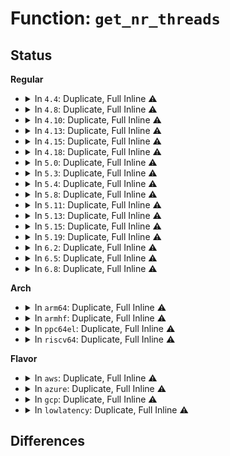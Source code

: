 # Function: <code>get_nr_threads</code>

## Status
<b>Regular</b>
<ul>
<li>
<details>
<summary>In <code>4.4</code>: Duplicate, Full Inline ⚠️</summary>

**Collision:** Static Duplication

**Inline:** Full

**Transformation:** False

**Instances:**

```
In kernel/sched/debug.c (ffffffff810c804b)
Location: include/linux/sched.h:2687
Inline: True
Inline callers:
  - kernel/sched/debug.c:proc_sched_show_task
```
```
In fs/proc/base.c (ffffffff8127bba3)
Location: include/linux/sched.h:2687
Inline: True
Inline callers:
  - fs/proc/base.c:proc_task_getattr
```
```
In fs/proc/array.c (ffffffff8127fe5b)
Location: include/linux/sched.h:2687
Inline: True
Inline callers:
  - fs/proc/array.c:do_task_stat
  - fs/proc/array.c:proc_pid_status
```
</details>
</li>
<li>
<details>
<summary>In <code>4.8</code>: Duplicate, Full Inline ⚠️</summary>

**Collision:** Static Duplication

**Inline:** Full

**Transformation:** False

**Instances:**

```
In kernel/sched/debug.c (ffffffff810cc63b)
Location: include/linux/sched.h:2956
Inline: True
Inline callers:
  - kernel/sched/debug.c:proc_sched_show_task
```
```
In fs/proc/base.c (ffffffff812a8893)
Location: include/linux/sched.h:2956
Inline: True
Inline callers:
  - fs/proc/base.c:proc_task_getattr
```
```
In fs/proc/array.c (ffffffff812acea5)
Location: include/linux/sched.h:2956
Inline: True
Inline callers:
  - fs/proc/array.c:do_task_stat
  - fs/proc/array.c:proc_pid_status
```
</details>
</li>
<li>
<details>
<summary>In <code>4.10</code>: Duplicate, Full Inline ⚠️</summary>

**Collision:** Static Duplication

**Inline:** Full

**Transformation:** False

**Instances:**

```
In kernel/sched/debug.c (ffffffff810d265b)
Location: include/linux/sched.h:3070
Inline: True
Inline callers:
  - kernel/sched/debug.c:proc_sched_show_task
```
```
In fs/proc/base.c (ffffffff812be173)
Location: include/linux/sched.h:3070
Inline: True
Inline callers:
  - fs/proc/base.c:proc_task_getattr
```
```
In fs/proc/array.c (ffffffff812c2776)
Location: include/linux/sched.h:3070
Inline: True
Inline callers:
  - fs/proc/array.c:do_task_stat
  - fs/proc/array.c:proc_pid_status
```
</details>
</li>
<li>
<details>
<summary>In <code>4.13</code>: Duplicate, Full Inline ⚠️</summary>

**Collision:** Static Duplication

**Inline:** Full

**Transformation:** False

**Instances:**

```
In kernel/sched/debug.c (0)
Location: include/linux/sched/signal.h:530
Inline: True
```
```
In kernel/seccomp.c (ffffffff81150212)
Location: include/linux/sched/signal.h:530
Inline: True
Inline callers:
  - kernel/seccomp.c:__seccomp_filter
```
```
In fs/proc/base.c (ffffffff812cb947)
Location: include/linux/sched/signal.h:530
Inline: True
Inline callers:
  - fs/proc/base.c:proc_task_getattr
```
```
In fs/proc/array.c (ffffffff812cfa06)
Location: include/linux/sched/signal.h:530
Inline: True
Inline callers:
  - fs/proc/array.c:do_task_stat
  - fs/proc/array.c:proc_pid_status
```
</details>
</li>
<li>
<details>
<summary>In <code>4.15</code>: Duplicate, Full Inline ⚠️</summary>

**Collision:** Static Duplication

**Inline:** Full

**Transformation:** False

**Instances:**

```
In kernel/sched/debug.c (0)
Location: include/linux/sched/signal.h:531
Inline: True
```
```
In kernel/seccomp.c (ffffffff8115cdb7)
Location: include/linux/sched/signal.h:531
Inline: True
Inline callers:
  - kernel/seccomp.c:__seccomp_filter
```
```
In fs/proc/base.c (ffffffff812f0127)
Location: include/linux/sched/signal.h:531
Inline: True
Inline callers:
  - fs/proc/base.c:proc_task_getattr
```
```
In fs/proc/array.c (ffffffff812f4188)
Location: include/linux/sched/signal.h:531
Inline: True
Inline callers:
  - fs/proc/array.c:do_task_stat
  - fs/proc/array.c:proc_pid_status
```
</details>
</li>
<li>
<details>
<summary>In <code>4.18</code>: Duplicate, Full Inline ⚠️</summary>

**Collision:** Static Duplication

**Inline:** Full

**Transformation:** False

**Instances:**

```
In kernel/sched/debug.c (0)
Location: include/linux/sched/signal.h:559
Inline: True
```
```
In kernel/sched/membarrier.c (ffffffff810e4145)
Location: include/linux/sched/signal.h:559
Inline: True
Inline callers:
  - kernel/sched/membarrier.c:membarrier_register_private_expedited
  - kernel/sched/membarrier.c:membarrier_register_global_expedited
```
```
In kernel/seccomp.c (ffffffff8116b6dc)
Location: include/linux/sched/signal.h:559
Inline: True
Inline callers:
  - kernel/seccomp.c:__seccomp_filter
```
```
In fs/proc/base.c (ffffffff8131d0d7)
Location: include/linux/sched/signal.h:559
Inline: True
Inline callers:
  - fs/proc/base.c:proc_task_getattr
  - fs/proc/base.c:proc_task_readdir
```
```
In fs/proc/array.c (ffffffff81321590)
Location: include/linux/sched/signal.h:559
Inline: True
Inline callers:
  - fs/proc/array.c:do_task_stat
  - fs/proc/array.c:proc_pid_status
```
</details>
</li>
<li>
<details>
<summary>In <code>5.0</code>: Duplicate, Full Inline ⚠️</summary>

**Collision:** Static Duplication

**Inline:** Full

**Transformation:** False

**Instances:**

```
In kernel/sched/debug.c (0)
Location: include/linux/sched/signal.h:601
Inline: True
```
```
In kernel/sched/membarrier.c (ffffffff810ee8c5)
Location: include/linux/sched/signal.h:601
Inline: True
Inline callers:
  - kernel/sched/membarrier.c:membarrier_register_private_expedited
  - kernel/sched/membarrier.c:membarrier_register_global_expedited
```
```
In kernel/seccomp.c (ffffffff81178bcc)
Location: include/linux/sched/signal.h:601
Inline: True
Inline callers:
  - kernel/seccomp.c:__seccomp_filter
```
```
In fs/proc/base.c (ffffffff813343b7)
Location: include/linux/sched/signal.h:601
Inline: True
Inline callers:
  - fs/proc/base.c:proc_task_getattr
  - fs/proc/base.c:proc_task_readdir
```
```
In fs/proc/array.c (ffffffff813386a0)
Location: include/linux/sched/signal.h:601
Inline: True
Inline callers:
  - fs/proc/array.c:do_task_stat
  - fs/proc/array.c:proc_pid_status
```
</details>
</li>
<li>
<details>
<summary>In <code>5.3</code>: Duplicate, Full Inline ⚠️</summary>

**Collision:** Static Duplication

**Inline:** Full

**Transformation:** False

**Instances:**

```
In kernel/sched/debug.c (0)
Location: include/linux/sched/signal.h:632
Inline: True
```
```
In kernel/sched/membarrier.c (ffffffff810f56e8)
Location: include/linux/sched/signal.h:632
Inline: True
Inline callers:
  - kernel/sched/membarrier.c:membarrier_register_private_expedited
  - kernel/sched/membarrier.c:membarrier_register_global_expedited
```
```
In kernel/seccomp.c (ffffffff81185c76)
Location: include/linux/sched/signal.h:632
Inline: True
Inline callers:
  - kernel/seccomp.c:__seccomp_filter
```
```
In fs/proc/base.c (ffffffff8135c867)
Location: include/linux/sched/signal.h:632
Inline: True
Inline callers:
  - fs/proc/base.c:proc_task_getattr
  - fs/proc/base.c:proc_task_readdir
```
```
In fs/proc/array.c (ffffffff81360d5f)
Location: include/linux/sched/signal.h:632
Inline: True
Inline callers:
  - fs/proc/array.c:do_task_stat
  - fs/proc/array.c:proc_pid_status
```
</details>
</li>
<li>
<details>
<summary>In <code>5.4</code>: Duplicate, Full Inline ⚠️</summary>

**Collision:** Static Duplication

**Inline:** Full

**Transformation:** False

**Instances:**

```
In kernel/sched/debug.c (0)
Location: include/linux/sched/signal.h:624
Inline: True
```
```
In kernel/seccomp.c (ffffffff81191cc3)
Location: include/linux/sched/signal.h:624
Inline: True
Inline callers:
  - kernel/seccomp.c:__seccomp_filter
```
```
In fs/proc/base.c (ffffffff81374e07)
Location: include/linux/sched/signal.h:624
Inline: True
Inline callers:
  - fs/proc/base.c:proc_task_getattr
  - fs/proc/base.c:proc_task_readdir
```
```
In fs/proc/array.c (ffffffff81378fbf)
Location: include/linux/sched/signal.h:624
Inline: True
Inline callers:
  - fs/proc/array.c:do_task_stat
  - fs/proc/array.c:proc_pid_status
```
</details>
</li>
<li>
<details>
<summary>In <code>5.8</code>: Duplicate, Full Inline ⚠️</summary>

**Collision:** Static Duplication

**Inline:** Full

**Transformation:** False

**Instances:**

```
In kernel/sched/debug.c (ffffffff81107ccb)
Location: include/linux/sched/signal.h:647
Inline: True
Inline callers:
  - kernel/sched/debug.c:proc_sched_show_task
```
```
In kernel/seccomp.c (ffffffff811a69bc)
Location: include/linux/sched/signal.h:647
Inline: True
Inline callers:
  - kernel/seccomp.c:__seccomp_filter
```
```
In fs/proc/base.c (ffffffff813bc9f7)
Location: include/linux/sched/signal.h:647
Inline: True
Inline callers:
  - fs/proc/base.c:proc_task_getattr
  - fs/proc/base.c:proc_task_readdir
```
```
In fs/proc/array.c (ffffffff813c206f)
Location: include/linux/sched/signal.h:647
Inline: True
Inline callers:
  - fs/proc/array.c:do_task_stat
  - fs/proc/array.c:proc_pid_status
```
</details>
</li>
<li>
<details>
<summary>In <code>5.11</code>: Duplicate, Full Inline ⚠️</summary>

**Collision:** Static Duplication

**Inline:** Full

**Transformation:** False

**Instances:**

```
In kernel/sched/debug.c (ffffffff811064db)
Location: include/linux/sched/signal.h:660
Inline: True
Inline callers:
  - kernel/sched/debug.c:proc_sched_show_task
  - kernel/sched/debug.c:proc_sched_show_task
```
```
In kernel/seccomp.c (ffffffff811a3fcc)
Location: include/linux/sched/signal.h:660
Inline: True
Inline callers:
  - kernel/seccomp.c:__seccomp_filter
```
```
In fs/proc/base.c (ffffffff813ce4a7)
Location: include/linux/sched/signal.h:660
Inline: True
Inline callers:
  - fs/proc/base.c:proc_task_getattr
  - fs/proc/base.c:proc_task_readdir
```
```
In fs/proc/array.c (ffffffff813d41be)
Location: include/linux/sched/signal.h:660
Inline: True
Inline callers:
  - fs/proc/array.c:do_task_stat
  - fs/proc/array.c:proc_pid_status
```
</details>
</li>
<li>
<details>
<summary>In <code>5.13</code>: Duplicate, Full Inline ⚠️</summary>

**Collision:** Static Duplication

**Inline:** Full

**Transformation:** False

**Instances:**

```
In kernel/sched/debug.c (ffffffff8110851b)
Location: include/linux/sched/signal.h:666
Inline: True
Inline callers:
  - kernel/sched/debug.c:proc_sched_show_task
```
```
In kernel/seccomp.c (ffffffff811a4a70)
Location: include/linux/sched/signal.h:666
Inline: True
Inline callers:
  - kernel/seccomp.c:__seccomp_filter
```
```
In fs/proc/base.c (ffffffff813d512e)
Location: include/linux/sched/signal.h:666
Inline: True
Inline callers:
  - fs/proc/base.c:proc_task_getattr
  - fs/proc/base.c:proc_task_readdir
```
```
In fs/proc/array.c (ffffffff813daffe)
Location: include/linux/sched/signal.h:666
Inline: True
Inline callers:
  - fs/proc/array.c:do_task_stat
  - fs/proc/array.c:proc_pid_status
```
</details>
</li>
<li>
<details>
<summary>In <code>5.15</code>: Duplicate, Full Inline ⚠️</summary>

**Collision:** Static Duplication

**Inline:** Full

**Transformation:** False

**Instances:**

```
In kernel/sched/debug.c (ffffffff8112668b)
Location: include/linux/sched/signal.h:664
Inline: True
Inline callers:
  - kernel/sched/debug.c:proc_sched_show_task
```
```
In fs/proc/base.c (ffffffff81426a6e)
Location: include/linux/sched/signal.h:664
Inline: True
Inline callers:
  - fs/proc/base.c:proc_task_getattr
  - fs/proc/base.c:proc_task_readdir
```
```
In fs/proc/array.c (ffffffff8142c6fb)
Location: include/linux/sched/signal.h:664
Inline: True
Inline callers:
  - fs/proc/array.c:do_task_stat
  - fs/proc/array.c:proc_pid_status
```
</details>
</li>
<li>
<details>
<summary>In <code>5.19</code>: Duplicate, Full Inline ⚠️</summary>

**Collision:** Static Duplication

**Inline:** Full

**Transformation:** False

**Instances:**

```
In kernel/sched/build_utility.c (ffffffff81146dcb)
Location: include/linux/sched/signal.h:704
Inline: True
Inline callers:
  - kernel/sched/build_utility.c:proc_sched_show_task
```
```
In fs/proc/base.c (ffffffff814a03fe)
Location: include/linux/sched/signal.h:704
Inline: True
Inline callers:
  - fs/proc/base.c:proc_task_getattr
  - fs/proc/base.c:proc_task_readdir
```
```
In fs/proc/array.c (ffffffff814a5fad)
Location: include/linux/sched/signal.h:704
Inline: True
Inline callers:
  - fs/proc/array.c:do_task_stat
  - fs/proc/array.c:proc_pid_status
```
</details>
</li>
<li>
<details>
<summary>In <code>6.2</code>: Duplicate, Full Inline ⚠️</summary>

**Collision:** Static Duplication

**Inline:** Full

**Transformation:** False

**Instances:**

```
In kernel/sched/build_utility.c (ffffffff8117480b)
Location: include/linux/sched/signal.h:705
Inline: True
Inline callers:
  - kernel/sched/build_utility.c:proc_sched_show_task
```
```
In fs/proc/base.c (ffffffff8153531e)
Location: include/linux/sched/signal.h:705
Inline: True
Inline callers:
  - fs/proc/base.c:proc_task_getattr
  - fs/proc/base.c:proc_task_readdir
```
```
In fs/proc/array.c (ffffffff8153b5ed)
Location: include/linux/sched/signal.h:705
Inline: True
Inline callers:
  - fs/proc/array.c:do_task_stat
  - fs/proc/array.c:proc_pid_status
```
</details>
</li>
<li>
<details>
<summary>In <code>6.5</code>: Duplicate, Full Inline ⚠️</summary>

**Collision:** Static Duplication

**Inline:** Full

**Transformation:** False

**Instances:**

```
In kernel/sched/build_utility.c (ffffffff81185414)
Location: include/linux/sched/signal.h:705
Inline: True
Inline callers:
  - kernel/sched/build_utility.c:proc_sched_show_task
```
```
In fs/proc/base.c (ffffffff8156d4ee)
Location: include/linux/sched/signal.h:705
Inline: True
Inline callers:
  - fs/proc/base.c:proc_task_getattr
  - fs/proc/base.c:proc_task_readdir
```
```
In fs/proc/array.c (ffffffff8157391d)
Location: include/linux/sched/signal.h:705
Inline: True
Inline callers:
  - fs/proc/array.c:do_task_stat
  - fs/proc/array.c:proc_pid_status
```
</details>
</li>
<li>
<details>
<summary>In <code>6.8</code>: Duplicate, Full Inline ⚠️</summary>

**Collision:** Static Duplication

**Inline:** Full

**Transformation:** False

**Instances:**

```
In kernel/sched/build_utility.c (ffffffff81193b74)
Location: include/linux/sched/signal.h:697
Inline: True
Inline callers:
  - kernel/sched/build_utility.c:proc_sched_show_task
```
```
In fs/proc/base.c (ffffffff815a5e66)
Location: include/linux/sched/signal.h:697
Inline: True
Inline callers:
  - fs/proc/base.c:proc_task_getattr
  - fs/proc/base.c:proc_task_readdir
```
```
In fs/proc/array.c (ffffffff815ac2c5)
Location: include/linux/sched/signal.h:697
Inline: True
Inline callers:
  - fs/proc/array.c:do_task_stat
  - fs/proc/array.c:proc_pid_status
```
</details>
</li>
</ul>
<b>Arch</b>
<ul>
<li>
<details>
<summary>In <code>arm64</code>: Duplicate, Full Inline ⚠️</summary>

**Collision:** Static Duplication

**Inline:** Full

**Transformation:** False

**Instances:**

```
In kernel/sched/debug.c (ffff800010162dd8)
Location: include/linux/sched/signal.h:624
Inline: True
Inline callers:
  - kernel/sched/debug.c:proc_sched_show_task
  - kernel/sched/debug.c:proc_sched_show_task
```
```
In kernel/seccomp.c (ffff800010209620)
Location: include/linux/sched/signal.h:624
Inline: True
Inline callers:
  - kernel/seccomp.c:__seccomp_filter
```
```
In fs/proc/base.c (ffff80001043e630)
Location: include/linux/sched/signal.h:624
Inline: True
Inline callers:
  - fs/proc/base.c:proc_task_getattr
  - fs/proc/base.c:proc_task_readdir
```
```
In fs/proc/array.c (ffff8000104454b0)
Location: include/linux/sched/signal.h:624
Inline: True
Inline callers:
  - fs/proc/array.c:do_task_stat
  - fs/proc/array.c:proc_pid_status
```
</details>
</li>
<li>
<details>
<summary>In <code>armhf</code>: Duplicate, Full Inline ⚠️</summary>

**Collision:** Static Duplication

**Inline:** Full

**Transformation:** False

**Instances:**

```
In kernel/sched/debug.c (c03af3f8)
Location: include/linux/sched/signal.h:624
Inline: True
Inline callers:
  - kernel/sched/debug.c:proc_sched_show_task
  - kernel/sched/debug.c:proc_sched_show_task
```
```
In kernel/seccomp.c (c0448450)
Location: include/linux/sched/signal.h:624
Inline: True
Inline callers:
  - kernel/seccomp.c:__seccomp_filter
```
```
In fs/proc/base.c (c06052dc)
Location: include/linux/sched/signal.h:624
Inline: True
Inline callers:
  - fs/proc/base.c:proc_task_getattr
  - fs/proc/base.c:proc_task_readdir
```
```
In fs/proc/array.c (c060a500)
Location: include/linux/sched/signal.h:624
Inline: True
Inline callers:
  - fs/proc/array.c:do_task_stat
  - fs/proc/array.c:proc_pid_status
```
</details>
</li>
<li>
<details>
<summary>In <code>ppc64el</code>: Duplicate, Full Inline ⚠️</summary>

**Collision:** Static Duplication

**Inline:** Full

**Transformation:** False

**Instances:**

```
In kernel/sched/debug.c (c0000000001b954c)
Location: include/linux/sched/signal.h:624
Inline: True
Inline callers:
  - kernel/sched/debug.c:proc_sched_show_task
  - kernel/sched/debug.c:proc_sched_show_task
```
```
In kernel/seccomp.c (c0000000002866fc)
Location: include/linux/sched/signal.h:624
Inline: True
Inline callers:
  - kernel/seccomp.c:__seccomp_filter
```
```
In fs/proc/base.c (c000000000554190)
Location: include/linux/sched/signal.h:624
Inline: True
Inline callers:
  - fs/proc/base.c:proc_task_getattr
  - fs/proc/base.c:proc_task_readdir
```
```
In fs/proc/array.c (c00000000055aeac)
Location: include/linux/sched/signal.h:624
Inline: True
Inline callers:
  - fs/proc/array.c:do_task_stat
  - fs/proc/array.c:proc_pid_status
```
</details>
</li>
<li>
<details>
<summary>In <code>riscv64</code>: Duplicate, Full Inline ⚠️</summary>

**Collision:** Static Duplication

**Inline:** Full

**Transformation:** False

**Instances:**

```
In kernel/sched/debug.c (ffffffe0001069a6)
Location: include/linux/sched/signal.h:624
Inline: True
Inline callers:
  - kernel/sched/debug.c:proc_sched_show_task
  - kernel/sched/debug.c:proc_sched_show_task
```
```
In kernel/seccomp.c (ffffffe00016b6da)
Location: include/linux/sched/signal.h:624
Inline: True
Inline callers:
  - kernel/seccomp.c:__seccomp_filter
```
```
In fs/proc/base.c (ffffffe0002d4e86)
Location: include/linux/sched/signal.h:624
Inline: True
Inline callers:
  - fs/proc/base.c:proc_task_getattr
  - fs/proc/base.c:proc_task_readdir
```
```
In fs/proc/array.c (ffffffe0002db45e)
Location: include/linux/sched/signal.h:624
Inline: True
Inline callers:
  - fs/proc/array.c:do_task_stat
  - fs/proc/array.c:proc_pid_status
```
</details>
</li>
</ul>
<b>Flavor</b>
<ul>
<li>
<details>
<summary>In <code>aws</code>: Duplicate, Full Inline ⚠️</summary>

**Collision:** Static Duplication

**Inline:** Full

**Transformation:** False

**Instances:**

```
In kernel/sched/debug.c (0)
Location: include/linux/sched/signal.h:624
Inline: True
```
```
In kernel/seccomp.c (ffffffff8118a2e3)
Location: include/linux/sched/signal.h:624
Inline: True
Inline callers:
  - kernel/seccomp.c:__seccomp_filter
```
```
In fs/proc/base.c (ffffffff8136d3e7)
Location: include/linux/sched/signal.h:624
Inline: True
Inline callers:
  - fs/proc/base.c:proc_task_getattr
  - fs/proc/base.c:proc_task_readdir
```
```
In fs/proc/array.c (ffffffff8137159f)
Location: include/linux/sched/signal.h:624
Inline: True
Inline callers:
  - fs/proc/array.c:do_task_stat
  - fs/proc/array.c:proc_pid_status
```
</details>
</li>
<li>
<details>
<summary>In <code>azure</code>: Duplicate, Full Inline ⚠️</summary>

**Collision:** Static Duplication

**Inline:** Full

**Transformation:** False

**Instances:**

```
In kernel/sched/debug.c (0)
Location: include/linux/sched/signal.h:624
Inline: True
```
```
In kernel/seccomp.c (ffffffff8117d413)
Location: include/linux/sched/signal.h:624
Inline: True
Inline callers:
  - kernel/seccomp.c:__seccomp_filter
```
```
In fs/proc/base.c (ffffffff8135de77)
Location: include/linux/sched/signal.h:624
Inline: True
Inline callers:
  - fs/proc/base.c:proc_task_getattr
  - fs/proc/base.c:proc_task_readdir
```
```
In fs/proc/array.c (ffffffff8136202f)
Location: include/linux/sched/signal.h:624
Inline: True
Inline callers:
  - fs/proc/array.c:do_task_stat
  - fs/proc/array.c:proc_pid_status
```
</details>
</li>
<li>
<details>
<summary>In <code>gcp</code>: Duplicate, Full Inline ⚠️</summary>

**Collision:** Static Duplication

**Inline:** Full

**Transformation:** False

**Instances:**

```
In kernel/sched/debug.c (0)
Location: include/linux/sched/signal.h:624
Inline: True
```
```
In kernel/seccomp.c (ffffffff811880b3)
Location: include/linux/sched/signal.h:624
Inline: True
Inline callers:
  - kernel/seccomp.c:__seccomp_filter
```
```
In fs/proc/base.c (ffffffff8136aeb7)
Location: include/linux/sched/signal.h:624
Inline: True
Inline callers:
  - fs/proc/base.c:proc_task_getattr
  - fs/proc/base.c:proc_task_readdir
```
```
In fs/proc/array.c (ffffffff8136f06f)
Location: include/linux/sched/signal.h:624
Inline: True
Inline callers:
  - fs/proc/array.c:do_task_stat
  - fs/proc/array.c:proc_pid_status
```
</details>
</li>
<li>
<details>
<summary>In <code>lowlatency</code>: Duplicate, Full Inline ⚠️</summary>

**Collision:** Static Duplication

**Inline:** Full

**Transformation:** False

**Instances:**

```
In kernel/sched/debug.c (0)
Location: include/linux/sched/signal.h:624
Inline: True
```
```
In kernel/seccomp.c (ffffffff81195a11)
Location: include/linux/sched/signal.h:624
Inline: True
Inline callers:
  - kernel/seccomp.c:__seccomp_filter
```
```
In fs/proc/base.c (ffffffff8137e8c7)
Location: include/linux/sched/signal.h:624
Inline: True
Inline callers:
  - fs/proc/base.c:proc_task_getattr
  - fs/proc/base.c:proc_task_readdir
```
```
In fs/proc/array.c (ffffffff813829ff)
Location: include/linux/sched/signal.h:624
Inline: True
Inline callers:
  - fs/proc/array.c:do_task_stat
  - fs/proc/array.c:proc_pid_status
```
</details>
</li>
</ul>

## Differences
